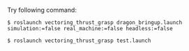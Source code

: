 Try following command:
```
$ roslaunch vectoring_thrust_grasp dragon_bringup.launch simulation:=false real_machine:=false headless:=false
```

```
$ roslaunch vectoring_thrust_grasp test.launch
```
